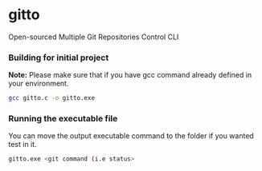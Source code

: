 # gitto
Open-sourced Multiple Git Repositories Control CLI

### Building for initial project

**Note:** Please make sure that if you have gcc command already defined in your environment.

```bash
gcc gitto.c -o gitto.exe
```

### Running the executable file

You can move the output executable command to the folder if you wanted test in it.

```bash
gitto.exe <git command (i.e status>
```
